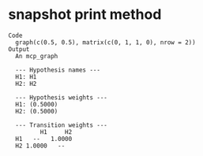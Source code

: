# snapshot print method

    Code
      graph(c(0.5, 0.5), matrix(c(0, 1, 1, 0), nrow = 2))
    Output
      An mcp_graph
      
      --- Hypothesis names ---
      H1: H1
      H2: H2
      
      --- Hypothesis weights ---
      H1: (0.5000)
      H2: (0.5000)
      
      --- Transition weights ---
             H1     H2
      H1   --   1.0000
      H2 1.0000   --  

